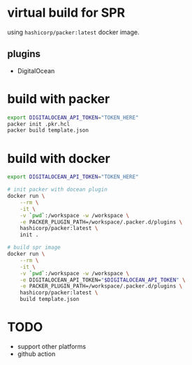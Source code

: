 # virtual build for SPR

using `hashicorp/packer:latest` docker image.

## plugins
- DigitalOcean

# build with packer

```sh
export DIGITALOCEAN_API_TOKEN="TOKEN_HERE"
packer init .pkr.hcl
packer build template.json
```

# build with docker

```sh
export DIGITALOCEAN_API_TOKEN="TOKEN_HERE"

# init packer with docean plugin
docker run \
	--rm \
	-it \
	-v `pwd`:/workspace -w /workspace \
	-e PACKER_PLUGIN_PATH=/workspace/.packer.d/plugins \
	hashicorp/packer:latest \
	init .

# build spr image
docker run \
	--rm \
	-it \
	-v `pwd`:/workspace -w /workspace \
	-e DIGITALOCEAN_API_TOKEN="$DIGITALOCEAN_API_TOKEN" \
	-e PACKER_PLUGIN_PATH=/workspace/.packer.d/plugins \
	hashicorp/packer:latest \
	build template.json
```

# TODO

- support other platforms
- github action
